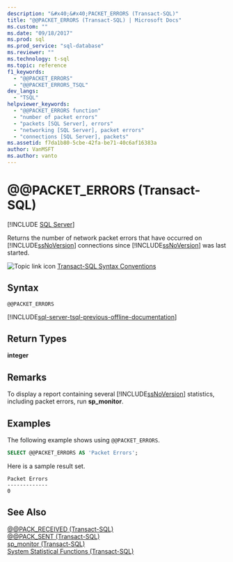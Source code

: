 ```yaml
---
description: "&#x40;&#x40;PACKET_ERRORS (Transact-SQL)"
title: "@@PACKET_ERRORS (Transact-SQL) | Microsoft Docs"
ms.custom: ""
ms.date: "09/18/2017"
ms.prod: sql
ms.prod_service: "sql-database"
ms.reviewer: ""
ms.technology: t-sql
ms.topic: reference
f1_keywords: 
  - "@@PACKET_ERRORS"
  - "@@PACKET_ERRORS_TSQL"
dev_langs: 
  - "TSQL"
helpviewer_keywords: 
  - "@@PACKET_ERRORS function"
  - "number of packet errors"
  - "packets [SQL Server], errors"
  - "networking [SQL Server], packet errors"
  - "connections [SQL Server], packets"
ms.assetid: f7da1b80-5cbe-42fa-be71-40c6af16383a
author: VanMSFT
ms.author: vanto
---
```

# &#x40;&#x40;PACKET_ERRORS (Transact-SQL)
[!INCLUDE [SQL Server](../../includes/applies-to-version/sqlserver.md)]

  Returns the number of network packet errors that have occurred on [!INCLUDE[ssNoVersion](../../includes/ssnoversion-md.md)] connections since [!INCLUDE[ssNoVersion](../../includes/ssnoversion-md.md)] was last started.  
  
 ![Topic link icon](../../database-engine/configure-windows/media/topic-link.gif "Topic link icon") [Transact-SQL Syntax Conventions](../../t-sql/language-elements/transact-sql-syntax-conventions-transact-sql.md)  
  
## Syntax  
  
```syntaxsql
@@PACKET_ERRORS  
```  
  
[!INCLUDE[sql-server-tsql-previous-offline-documentation](../../includes/sql-server-tsql-previous-offline-documentation.md)]

## Return Types
 **integer**  
  
## Remarks  
 To display a report containing several [!INCLUDE[ssNoVersion](../../includes/ssnoversion-md.md)] statistics, including packet errors, run **sp_monitor**.  
  
## Examples  
 The following example shows using `@@PACKET_ERRORS`.  
  
```sql  
SELECT @@PACKET_ERRORS AS 'Packet Errors';  
```  
  
 Here is a sample result set.  
  
```  
Packet Errors  
-------------  
0  
```  
  
## See Also  
 [@@PACK_RECEIVED &#40;Transact-SQL&#41;](../../t-sql/functions/pack-received-transact-sql.md)   
 [@@PACK_SENT &#40;Transact-SQL&#41;](../../t-sql/functions/pack-sent-transact-sql.md)   
 [sp_monitor &#40;Transact-SQL&#41;](../../relational-databases/system-stored-procedures/sp-monitor-transact-sql.md)   
 [System Statistical Functions &#40;Transact-SQL&#41;](../../t-sql/functions/system-statistical-functions-transact-sql.md)  
  
  
